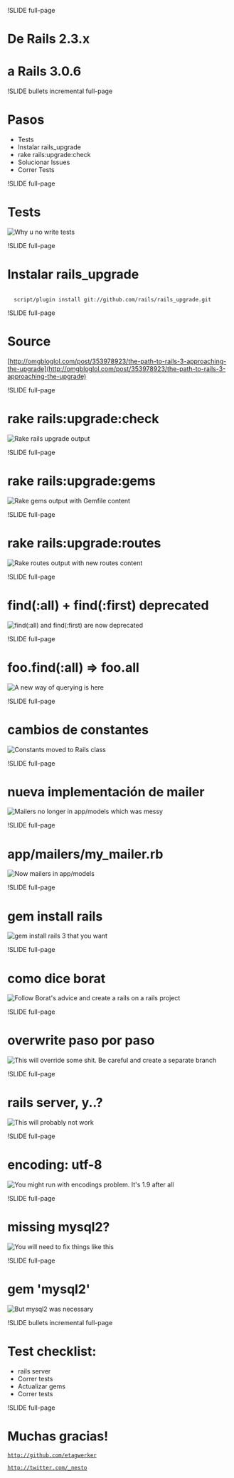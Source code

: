 !SLIDE full-page
# De Rails 2.3.x
# a Rails 3.0.6

!SLIDE bullets incremental full-page
# Pasos #

* Tests
* Instalar rails_upgrade
* rake rails:upgrade:check
* Solucionar Issues
* Correr Tests

!SLIDE full-page

# Tests #

![Why u no write tests](Y-U-NO-write-tests.jpg)


!SLIDE full-page

# Instalar rails_upgrade #

<code>
  script/plugin install git://github.com/rails/rails_upgrade.git
</code>

!SLIDE full-page

# Source #

[http://omgbloglol.com/post/353978923/the-path-to-rails-3-approaching-the-upgrade](http://omgbloglol.com/post/353978923/the-path-to-rails-3-approaching-the-upgrade)

!SLIDE full-page

# rake rails:upgrade:check

![Rake rails upgrade output](1.rake-rails-upgrade.png)

!SLIDE full-page

# rake rails:upgrade:gems

![Rake gems output with Gemfile content](2.rake-gems.png)

!SLIDE full-page

# rake rails:upgrade:routes

![Rake routes output with new routes content](3.rake-routes.png)

!SLIDE full-page

# find(:all) + find(:first) deprecated

![find(:all) and find(:first) are now deprecated](4.querying-changes.png)

!SLIDE full-page

# foo.find(:all) => foo.all

![A new way of querying is here](4.new-querying-mechanisms.png)

!SLIDE full-page

# cambios de constantes

![Constants moved to Rails class](5-deprecated-constants.png)

!SLIDE full-page

# nueva implementación de mailer

![Mailers no longer in app/models which was messy](6.new-mailer-implementation.png)

!SLIDE full-page

# app/mailers/my_mailer.rb

![Now mailers in app/models](7.new-mailers-location.png)

!SLIDE full-page

# gem install rails

![gem install rails 3 that you want](8-install0-rails-3.png)

!SLIDE full-page

# como dice borat

![Follow Borat's advice and create a rails on a rails project](ahh-u-wanna-Rails-3-ahh-yess-rails-new-foo.jpg)

!SLIDE full-page

# overwrite paso por paso

![This will override some shit. Be careful and create a separate branch](9-create-rails-on-top-of-rails.png)

!SLIDE full-page

# rails server, y..?

![This will probably not work](11-try-to-run-rails-server.png)

!SLIDE full-page

# encoding: utf-8

![You might run with encodings problem. It's 1.9 after all](10-check-encodings-problem.png)

!SLIDE full-page

# missing mysql2? 

![You will need to fix things like this](12-mysql2-problem.png)

!SLIDE full-page

# gem 'mysql2'

![But mysql2 was necessary](13-a-gemfile-with-mysql2.png)


!SLIDE bullets incremental full-page

# Test checklist: #

* rails server
* Correr tests
* Actualizar gems
* Correr tests

!SLIDE full-page

# Muchas gracias!

<code>http://github.com/etagwerker</code>

<code>http://twitter.com/_nesto</code>